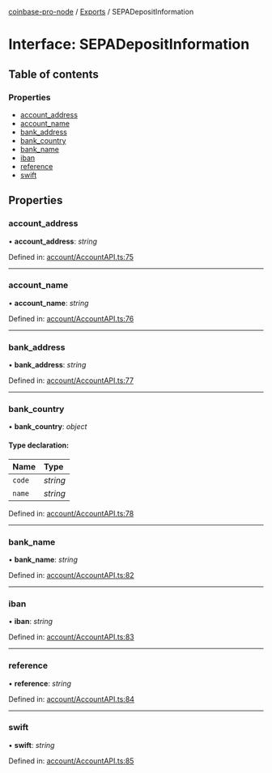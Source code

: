 [coinbase-pro-node](../README.md) / [Exports](../modules.md) / SEPADepositInformation

# Interface: SEPADepositInformation

## Table of contents

### Properties

- [account_address](sepadepositinformation.md#account_address)
- [account_name](sepadepositinformation.md#account_name)
- [bank_address](sepadepositinformation.md#bank_address)
- [bank_country](sepadepositinformation.md#bank_country)
- [bank_name](sepadepositinformation.md#bank_name)
- [iban](sepadepositinformation.md#iban)
- [reference](sepadepositinformation.md#reference)
- [swift](sepadepositinformation.md#swift)

## Properties

### account_address

• **account_address**: _string_

Defined in: [account/AccountAPI.ts:75](https://github.com/bennycode/coinbase-pro-node/blob/a2d34d0/src/account/AccountAPI.ts#L75)

---

### account_name

• **account_name**: _string_

Defined in: [account/AccountAPI.ts:76](https://github.com/bennycode/coinbase-pro-node/blob/a2d34d0/src/account/AccountAPI.ts#L76)

---

### bank_address

• **bank_address**: _string_

Defined in: [account/AccountAPI.ts:77](https://github.com/bennycode/coinbase-pro-node/blob/a2d34d0/src/account/AccountAPI.ts#L77)

---

### bank_country

• **bank_country**: _object_

#### Type declaration:

| Name   | Type     |
| :----- | :------- |
| `code` | _string_ |
| `name` | _string_ |

Defined in: [account/AccountAPI.ts:78](https://github.com/bennycode/coinbase-pro-node/blob/a2d34d0/src/account/AccountAPI.ts#L78)

---

### bank_name

• **bank_name**: _string_

Defined in: [account/AccountAPI.ts:82](https://github.com/bennycode/coinbase-pro-node/blob/a2d34d0/src/account/AccountAPI.ts#L82)

---

### iban

• **iban**: _string_

Defined in: [account/AccountAPI.ts:83](https://github.com/bennycode/coinbase-pro-node/blob/a2d34d0/src/account/AccountAPI.ts#L83)

---

### reference

• **reference**: _string_

Defined in: [account/AccountAPI.ts:84](https://github.com/bennycode/coinbase-pro-node/blob/a2d34d0/src/account/AccountAPI.ts#L84)

---

### swift

• **swift**: _string_

Defined in: [account/AccountAPI.ts:85](https://github.com/bennycode/coinbase-pro-node/blob/a2d34d0/src/account/AccountAPI.ts#L85)
